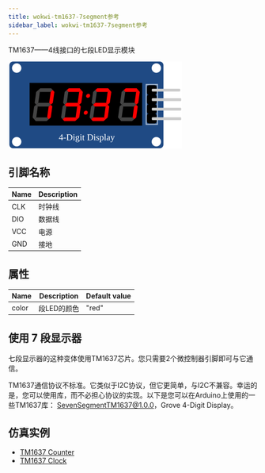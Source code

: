 ```yaml
---
title: wokwi-tm1637-7segment参考
sidebar_label: wokwi-tm1637-7segment参考
---
```


TM1637——4线接口的七段LED显示模块

![Wokwi TM1637 Seven Segment](wokwi-tm1637-7segment.svg)

## 引脚名称

| Name | Description |
| ---- | ----------- |
| CLK  | 时钟线      |
| DIO  | 数据线      |
| VCC  | 电源        |
| GND  | 接地        |

## 属性

| Name  | Description | Default value |
| ----- | ----------- | ------------- |
| color | 段LED的颜色 | "red"         |

## 使用 7 段显示器

七段显示器的这种变体使用TM1637芯片。您只需要2个微控制器引脚即可与它通信。

TM1637通信协议不标准。它类似于I2C协议，但它更简单，与I2C不兼容。幸运的是，您可以使用库，而不必担心协议的实现。以下是您可以在Arduino上使用的一些TM1637库： [SevenSegmentTM1637@1.0.0](https://github.com/bremme/arduino-tm1637)，Grove 4-Digit Display。

## 仿真实例

- [TM1637 Counter](https://wokwi.com/projects/339227323398095442)
- [TM1637 Clock](https://wokwi.com/projects/339227567530705492)
